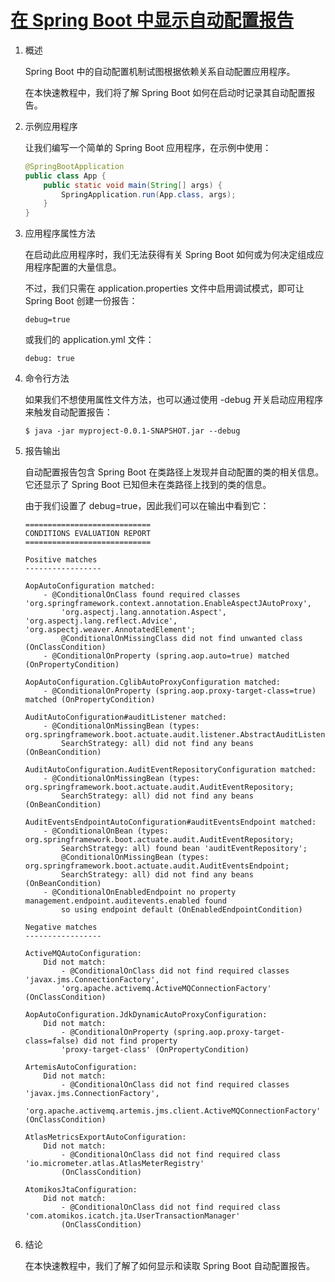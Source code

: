 # [在 Spring Boot 中显示自动配置报告](https://www.baeldung.com/spring-boot-auto-configuration-report)

1. 概述

    Spring Boot 中的自动配置机制试图根据依赖关系自动配置应用程序。

    在本快速教程中，我们将了解 Spring Boot 如何在启动时记录其自动配置报告。

2. 示例应用程序

    让我们编写一个简单的 Spring Boot 应用程序，在示例中使用：

    ```java
    @SpringBootApplication
    public class App {
        public static void main(String[] args) {
            SpringApplication.run(App.class, args);
        }
    }
    ```

3. 应用程序属性方法

    在启动此应用程序时，我们无法获得有关 Spring Boot 如何或为何决定组成应用程序配置的大量信息。

    不过，我们只需在 application.properties 文件中启用调试模式，即可让 Spring Boot 创建一份报告：

    `debug=true`

    或我们的 application.yml 文件：

    `debug: true`

4. 命令行方法

    如果我们不想使用属性文件方法，也可以通过使用 -debug 开关启动应用程序来触发自动配置报告：

    `$ java -jar myproject-0.0.1-SNAPSHOT.jar --debug`

5. 报告输出

    自动配置报告包含 Spring Boot 在类路径上发现并自动配置的类的相关信息。它还显示了 Spring Boot 已知但未在类路径上找到的类的信息。

    由于我们设置了 debug=true，因此我们可以在输出中看到它：

    ```log
    ============================
    CONDITIONS EVALUATION REPORT
    ============================

    Positive matches
    -----------------

    AopAutoConfiguration matched:
        - @ConditionalOnClass found required classes 'org.springframework.context.annotation.EnableAspectJAutoProxy',
            'org.aspectj.lang.annotation.Aspect', 'org.aspectj.lang.reflect.Advice', 'org.aspectj.weaver.AnnotatedElement';
            @ConditionalOnMissingClass did not find unwanted class (OnClassCondition)
        - @ConditionalOnProperty (spring.aop.auto=true) matched (OnPropertyCondition)

    AopAutoConfiguration.CglibAutoProxyConfiguration matched:
        - @ConditionalOnProperty (spring.aop.proxy-target-class=true) matched (OnPropertyCondition)

    AuditAutoConfiguration#auditListener matched:
        - @ConditionalOnMissingBean (types: org.springframework.boot.actuate.audit.listener.AbstractAuditListener;
            SearchStrategy: all) did not find any beans (OnBeanCondition)

    AuditAutoConfiguration.AuditEventRepositoryConfiguration matched:
        - @ConditionalOnMissingBean (types: org.springframework.boot.actuate.audit.AuditEventRepository;
            SearchStrategy: all) did not find any beans (OnBeanCondition)

    AuditEventsEndpointAutoConfiguration#auditEventsEndpoint matched:
        - @ConditionalOnBean (types: org.springframework.boot.actuate.audit.AuditEventRepository;
            SearchStrategy: all) found bean 'auditEventRepository';
            @ConditionalOnMissingBean (types: org.springframework.boot.actuate.audit.AuditEventsEndpoint;
            SearchStrategy: all) did not find any beans (OnBeanCondition)
        - @ConditionalOnEnabledEndpoint no property management.endpoint.auditevents.enabled found
            so using endpoint default (OnEnabledEndpointCondition)

    Negative matches
    -----------------

    ActiveMQAutoConfiguration:
        Did not match:
            - @ConditionalOnClass did not find required classes 'javax.jms.ConnectionFactory',
            'org.apache.activemq.ActiveMQConnectionFactory' (OnClassCondition)

    AopAutoConfiguration.JdkDynamicAutoProxyConfiguration:
        Did not match:
            - @ConditionalOnProperty (spring.aop.proxy-target-class=false) did not find property
            'proxy-target-class' (OnPropertyCondition)

    ArtemisAutoConfiguration:
        Did not match:
            - @ConditionalOnClass did not find required classes 'javax.jms.ConnectionFactory',
            'org.apache.activemq.artemis.jms.client.ActiveMQConnectionFactory' (OnClassCondition)

    AtlasMetricsExportAutoConfiguration:
        Did not match:
            - @ConditionalOnClass did not find required class 'io.micrometer.atlas.AtlasMeterRegistry'
            (OnClassCondition)

    AtomikosJtaConfiguration:
        Did not match:
            - @ConditionalOnClass did not find required class 'com.atomikos.icatch.jta.UserTransactionManager'
            (OnClassCondition)

    ```

6. 结论

    在本快速教程中，我们了解了如何显示和读取 Spring Boot 自动配置报告。

